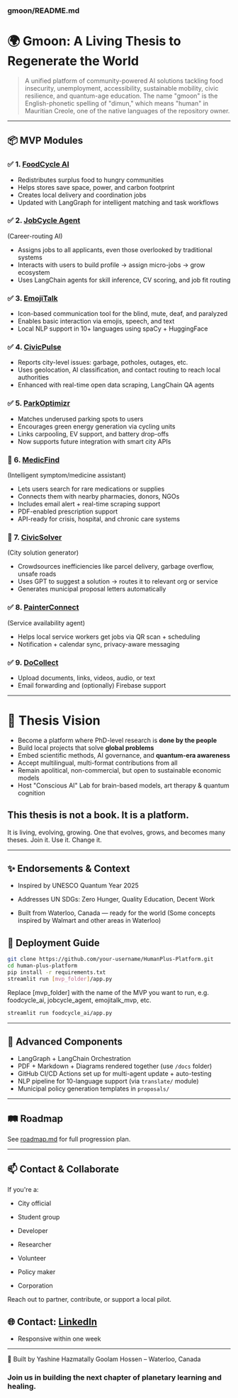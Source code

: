 ### gmoon/README.md

# 🌍 Gmoon: A Living Thesis to Regenerate the World

> A unified platform of community-powered AI solutions tackling food insecurity, unemployment, accessibility, sustainable mobility, civic resilience, and quantum-age education. The name "gmoon" is the English-phonetic spelling of "dimun," which means "human" in Mauritian Creole, one of the native languages of the repository owner.

---

## 📦 MVP Modules

### ✅ 1. [FoodCycle AI](./FoodCycle)
- Redistributes surplus food to hungry communities
- Helps stores save space, power, and carbon footprint
- Creates local delivery and coordination jobs
- Updated with LangGraph for intelligent matching and task workflows

### ✅ 2. [JobCycle Agent](./jobcycle_agent)
(Career-routing AI)
- Assigns jobs to all applicants, even those overlooked by traditional systems
- Interacts with users to build profile → assign micro-jobs → grow ecosystem
- Uses LangChain agents for skill inference, CV scoring, and job fit routing

### ✅ 3. [EmojiTalk](./emojitalk_mvp)
- Icon-based communication tool for the blind, mute, deaf, and paralyzed
- Enables basic interaction via emojis, speech, and text
- Local NLP support in 10+ languages using spaCy + HuggingFace

### ✅ 4. [CivicPulse](./civicpulse)
- Reports city-level issues: garbage, potholes, outages, etc.
- Uses geolocation, AI classification, and contact routing to reach local authorities
- Enhanced with real-time open data scraping, LangChain QA agents

### ✅ 5. [ParkOptimizr](./parking_optimizr)
- Matches underused parking spots to users
- Encourages green energy generation via cycling units
- Links carpooling, EV support, and battery drop-offs
- Now supports future integration with smart city APIs

### 🔄 6. [MedicFind](./medicfind)
(Intelligent symptom/medicine assistant)
- Lets users search for rare medications or supplies
- Connects them with nearby pharmacies, donors, NGOs
- Includes email alert + real-time scraping support
- PDF-enabled prescription support
- API-ready for crisis, hospital, and chronic care systems

### 🔄 7. [CivicSolver](./civic_solver)
(City solution generator)
- Crowdsources inefficiencies like parcel delivery, garbage overflow, unsafe roads
- Uses GPT to suggest a solution → routes it to relevant org or service
- Generates municipal proposal letters automatically

### ✅ 8. [PainterConnect](./painterconnect)
 (Service availability agent)
- Helps local service workers get jobs via QR scan + scheduling
- Notification + calendar sync, privacy-aware messaging

### ✅ 9. [DoCollect](./docollect)
- Upload documents, links, videos, audio, or text
- Email forwarding and (optionally) Firebase support



---

# 📘 Thesis Vision

- Become a platform where PhD-level research is **done by the people**
- Build local projects that solve **global problems**
- Embed scientific methods, AI governance, and **quantum-era awareness**
- Accept multilingual, multi-format contributions from all
- Remain apolitical, non-commercial, but open to sustainable economic models
- Host "Conscious AI" Lab for brain-based models, art therapy & quantum cognition

## This thesis is not a book. It is a platform. 

It is living, evolving, growing.
One that evolves, grows, and becomes many theses.
Join it. Use it. Change it.

---

## ✨ Endorsements & Context

- Inspired by UNESCO Quantum Year 2025

- Addresses UN SDGs: Zero Hunger, Quality Education, Decent Work

- Built from Waterloo, Canada — ready for the world
  (Some concepts inspired by Walmart and other areas in Waterloo)




## 📍 Deployment Guide

```bash
git clone https://github.com/your-username/HumanPlus-Platform.git
cd human-plus-platform
pip install -r requirements.txt
streamlit run [mvp_folder]/app.py 
```

Replace [mvp_folder] with the name of the MVP you want to run, 
e.g. foodcycle_ai, jobcycle_agent, emojitalk_mvp, etc.

```bash
streamlit run foodcycle_ai/app.py
```

---

## 🧠 Advanced Components
- LangGraph + LangChain Orchestration
- PDF + Markdown + Diagrams rendered together (use `/docs` folder)
- GitHub CI/CD Actions set up for multi-agent update + auto-testing
- NLP pipeline for 10-language support (via `translate/` module)
- Municipal policy generation templates in `proposals/`

---

## 🛤️ Roadmap
See [roadmap.md](./roadmap.md) for full progression plan.

---

## 📫 Contact & Collaborate
If you're a:

- City official

- Student group

- Developer

- Researcher

- Volunteer

- Policy maker

- Corporation

Reach out to partner, contribute, or support a local pilot.

## 🌐 Contact: [LinkedIn](https://www.linkedin.com/in/hazmatally/)

- Responsive within one week

---

🙌 Built by Yashine Hazmatally Goolam Hossen – Waterloo, Canada

### Join us in building the next chapter of planetary learning and healing.




